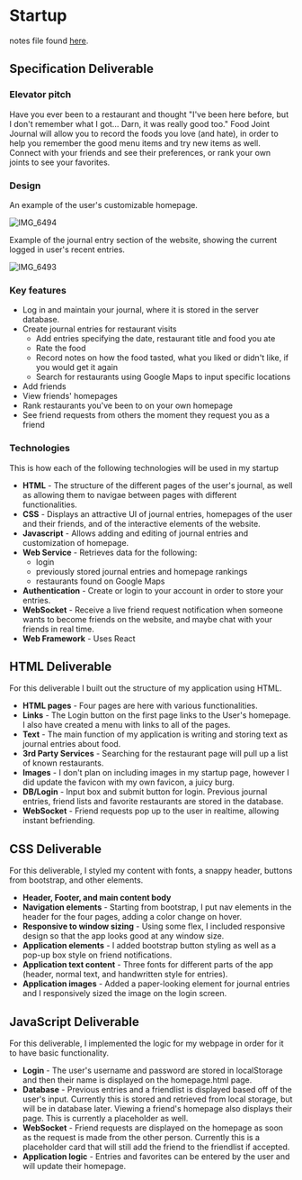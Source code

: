 # Startup
notes file found [here](https://github.com/BlakeCalkins/startup/blob/main/notes.md).
## Specification Deliverable
### Elevator pitch
Have you ever been to a restaurant and thought "I've been here before, but I don't remember what I got... Darn, it was really good too." Food Joint Journal will allow you to record the foods you love (and hate), in order to help you remember the good menu items and try new items as well. Connect with your friends and see their preferences, or rank your own joints to see your favorites. 

### Design

An example of the user's customizable homepage.

![IMG_6494](https://github.com/BlakeCalkins/startup/assets/127635588/91785974-4a86-4c2f-86f2-b00e0de9922e)

Example of the journal entry section of the website, showing the current logged in user's recent entries.

![IMG_6493](https://github.com/BlakeCalkins/startup/assets/127635588/c829a239-45d5-47af-bb0d-9ec04516f942)

### Key features

- Log in and maintain your journal, where it is stored in the server database. 
- Create journal entries for restaurant visits
  - Add entries specifying the date, restaurant title and food you ate
  - Rate the food
  - Record notes on how the food tasted, what you liked or didn't like, if you would get it again
  - Search for restaurants using Google Maps to input specific locations
- Add friends
- View friends' homepages
- Rank restaurants you've been to on your own homepage
- See friend requests from others the moment they request you as a friend

### Technologies
This is how each of the following technologies will be used in my startup
- **HTML** - The structure of the different pages of the user's journal, as well as allowing them to navigae between pages with different functionalities.
- **CSS** - Displays an attractive UI of journal entries, homepages of the user and their friends, and of the interactive elements of the website.
- **Javascript** - Allows adding and editing of journal entries and customization of homepage.
- **Web Service** - Retrieves data for the following:
  - login
  - previously stored journal entries and homepage rankings
  - restaurants found on Google Maps
- **Authentication** - Create or login to your account in order to store your entries.
- **WebSocket** - Receive a live friend request notification when someone wants to become friends on the website, and maybe chat with your friends in real time.
- **Web Framework** - Uses React

## HTML Deliverable
For this deliverable I built out the structure of my application using HTML.

- **HTML pages** - Four pages are here with various functionalities. 
- **Links** - The Login button on the first page links to the User's homepage. I also have created a menu with links to all of the pages. 
- **Text** - The main function of my application is writing and storing text as journal entries about food.
- **3rd Party Services** - Searching for the restaurant page will pull up a list of known restaurants. 
- **Images** - I don't plan on including images in my startup page, however I did update the favicon with my own favicon, a juicy burg.
- **DB/Login** - Input box and submit button for login. Previous journal entries, friend lists and favorite restaurants are stored in the database. 
- **WebSocket** - Friend requests pop up to the user in realtime, allowing instant befriending.

## CSS Deliverable
For this deliverable, I styled my content with fonts, a snappy header, buttons from bootstrap, and other elements.

- **Header, Footer, and main content body**
- **Navigation elements** - Starting from bootstrap, I put nav elements in the header for the four pages, adding a color change on hover.
- **Responsive to window sizing** - Using some flex, I included responsive design so that the app looks good at any window size.
- **Application elements** - I added bootstrap button styling as well as a pop-up box style on friend notifications. 
- **Application text content** - Three fonts for different parts of the app (header, normal text, and handwritten style for entries).
- **Application images** - Added a paper-looking element for journal entries and I responsively sized the image on the login screen.

## JavaScript Deliverable
For this deliverable, I implemented the logic for my webpage in order for it to have basic functionality. 

- **Login** - The user's username and password are stored in localStorage and then their name is displayed on the homepage.html page.
- **Database** - Previous entries and a friendlist is displayed based off of the user's input. Currently this is stored and retrieved from local storage, but will be in database later. Viewing a friend's homepage also displays their page. This is currently a placeholder as well.
- **WebSocket** - Friend requests are displayed on the homepage as soon as the request is made from the other person. Currently this is a placeholder card that will still add the friend to the friendlist if accepted.
- **Application logic** - Entries and favorites can be entered by the user and will update their homepage. 
